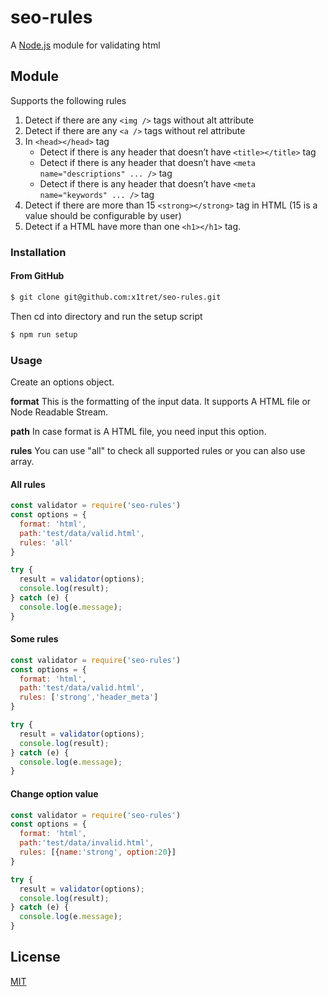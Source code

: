 # seo-rules

A [Node.js](https://nodejs.org/) module for validating html

## Module

Supports the following rules
1. Detect if there are any ```<img />``` tags without alt attribute
2. Detect if there are any ```<a />``` tags without rel attribute
3. In ```<head></head>``` tag
   - Detect if there is any header that doesn’t have ```<title></title>``` tag
   - Detect if there is any header that doesn’t have ```<meta name="descriptions" ... />``` tag
   - Detect if there is any header that doesn’t have ```<meta name="keywords" ... />``` tag
4. Detect if there are more than 15 ```<strong></strong>``` tag in HTML (15 is a value should be configurable by user)
5. Detect if a HTML have more than one ```<h1></h1>``` tag.

### Installation

#### From GitHub

```sh
$ git clone git@github.com:x1tret/seo-rules.git
```

Then cd into directory and run the setup script

```sh
$ npm run setup
```

### Usage

Create an options object.

**format** This is the formatting of the input data. It supports A HTML file or Node Readable Stream.

**path** In case format is A HTML file, you need input this option.

**rules** You can use "all" to check all supported rules or you can also use array.

#### All rules

```JavaScript
const validator = require('seo-rules')
const options = {
  format: 'html',
  path:'test/data/valid.html',
  rules: 'all'
}

try {
  result = validator(options);
  console.log(result);
} catch (e) {
  console.log(e.message);
}

```

#### Some rules

```JavaScript
const validator = require('seo-rules')
const options = {
  format: 'html',
  path:'test/data/valid.html',
  rules: ['strong','header_meta']
}

try {
  result = validator(options);
  console.log(result);
} catch (e) {
  console.log(e.message);
}

```

#### Change option value

```JavaScript
const validator = require('seo-rules')
const options = {
  format: 'html',
  path:'test/data/invalid.html',
  rules: [{name:'strong', option:20}]
}

try {
  result = validator(options);
  console.log(result);
} catch (e) {
  console.log(e.message);
}

```

## License

[MIT](LICENSE)